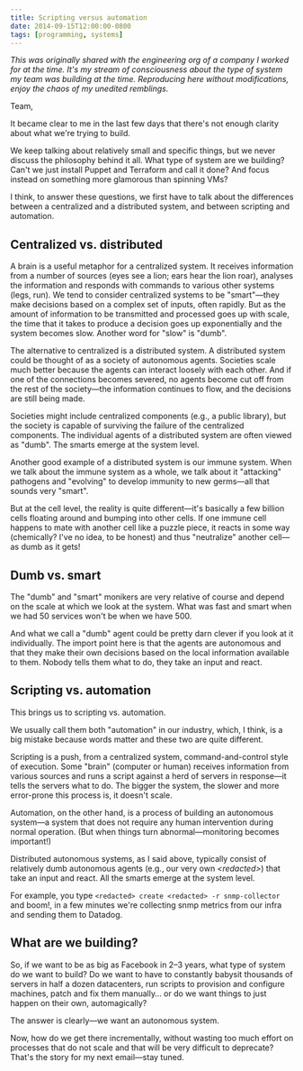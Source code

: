 ```yaml
---
title: Scripting versus automation
date: 2014-09-15T12:00:00-0800
tags: [programming, systems]
---
```

_This was originally shared with the engineering org of a company I worked for at the time. It's my stream of consciousness about the type of system my team was building at the time. Reproducing here without modifications, enjoy the chaos of my unedited remblings._

Team,

It became clear to me in the last few days that there's not enough clarity about what we're trying to build.

We keep talking about relatively small and specific things, but we never discuss the philosophy behind it all. What type of system are we building? Can't we just install Puppet and Terraform and call it done? And focus instead on something more glamorous than spinning VMs?

I think, to answer these questions, we first have to talk about the differences between a centralized and a distributed system, and between scripting and automation.

## Centralized vs. distributed
A brain is a useful metaphor for a centralized system. It receives information from a number of sources (eyes see a lion; ears hear the lion roar), analyses the information and responds with commands to various other systems (legs, run). We tend to consider centralized systems to be "smart"—they make decisions based on a complex set of inputs, often rapidly. But as the amount of information to be transmitted and processed goes up with scale, the time that it takes to produce a decision goes up exponentially and the system becomes slow. Another word for "slow" is "dumb".

The alternative to centralized is a distributed system. A distributed system could be thought of as a society of autonomous agents. Societies scale much better because the agents can interact loosely with each other. And if one of the connections becomes severed, no agents become cut off from the rest of the society—the information continues to flow, and the decisions are still being made.

Societies might include centralized components (e.g., a public library), but the society is capable of surviving the failure of the centralized components. The individual agents of a distributed system are often viewed as "dumb". The smarts emerge at the system level.

Another good example of a distributed system is our immune system. When we talk about the immune system as a whole, we talk about it "attacking" pathogens and "evolving" to develop immunity to new germs—all that sounds very "smart".

But at the cell level, the reality is quite different—it's basically a few billion cells floating around and bumping into other cells. If one immune cell happens to mate with another cell like a puzzle piece, it reacts in some way (chemically? I've no idea, to be honest) and thus "neutralize" another cell—as dumb as it gets!

## Dumb vs. smart
The "dumb" and "smart" monikers are very relative of course and depend on the scale at which we look at the system. What was fast and smart when we had 50 services won't be when we have 500.

And what we call a "dumb" agent could be pretty darn clever if you look at it individually. The import point here is that the agents are autonomous and that they make their own decisions based on the local information available to them. Nobody tells them what to do, they take an input and react.

## Scripting vs. automation
This brings us to scripting vs. automation.

We usually call them both "automation" in our industry, which, I think, is a big mistake because words matter and these two are quite different.

Scripting is a push, from a centralized system, command-and-control style of execution. Some "brain" (computer or human) receives information from various sources and runs a script against a herd of servers in response—it tells the servers what to do. The bigger the system, the slower and more error-prone this process is, it doesn't scale. 

Automation, on the other hand, is a process of building an autonomous system—a system that does not require any human intervention during normal operation. (But when things turn abnormal—monitoring becomes important!)

Distributed autonomous systems, as I said above, typically consist of relatively dumb autonomous agents (e.g., our very own _\<redacted\>_) that take an input and react. All the smarts emerge at the system level.

For example, you type `<redacted> create <redacted> -r snmp-collector` and boom!, in a few minutes we're collecting snmp metrics from our infra and sending them to Datadog.

## What are we building?
So, if we want to be as big as Facebook in 2–3 years, what type of system do we want to build? Do we want to have to constantly babysit thousands of servers in half a dozen datacenters, run scripts to provision and configure machines, patch and fix them manually… or do we want things to just happen on their own, automagically?

The answer is clearly—we want an autonomous system.

Now, how do we get there incrementally, without wasting too much effort on processes that do not scale and that will be very difficult to deprecate? That's the story for my next email—stay tuned.
